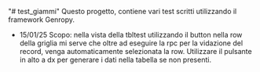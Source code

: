 "# test_giammi" 
Questo progetto, contiene vari test scritti utilizzando il framework Genropy.
- 15/01/25 Scopo: nella vista della tbltest utilizzando il button nella row della griglia mi serve che oltre ad eseguire la rpc per la vidazione del record, venga automaticamente selezionata la row. Utilizzare il pulsante in alto a dx per generare i dati nella tabella se non presenti.
